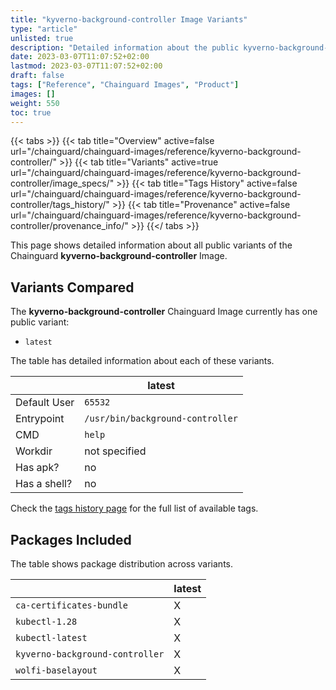 ```yaml
---
title: "kyverno-background-controller Image Variants"
type: "article"
unlisted: true
description: "Detailed information about the public kyverno-background-controller Chainguard Image variants"
date: 2023-03-07T11:07:52+02:00
lastmod: 2023-03-07T11:07:52+02:00
draft: false
tags: ["Reference", "Chainguard Images", "Product"]
images: []
weight: 550
toc: true
---
```


{{< tabs >}}
{{< tab title="Overview" active=false url="/chainguard/chainguard-images/reference/kyverno-background-controller/" >}}
{{< tab title="Variants" active=true url="/chainguard/chainguard-images/reference/kyverno-background-controller/image_specs/" >}}
{{< tab title="Tags History" active=false url="/chainguard/chainguard-images/reference/kyverno-background-controller/tags_history/" >}}
{{< tab title="Provenance" active=false url="/chainguard/chainguard-images/reference/kyverno-background-controller/provenance_info/" >}}
{{</ tabs >}}

This page shows detailed information about all public variants of the Chainguard **kyverno-background-controller** Image.

## Variants Compared
The **kyverno-background-controller** Chainguard Image currently has one public variant: 

- `latest`

The table has detailed information about each of these variants.

|              | latest                           |
|--------------|----------------------------------|
| Default User | `65532`                          |
| Entrypoint   | `/usr/bin/background-controller` |
| CMD          | `help`                           |
| Workdir      | not specified                    |
| Has apk?     | no                               |
| Has a shell? | no                               |

Check the [tags history page](/chainguard/chainguard-images/reference/kyverno-background-controller/tags_history/) for the full list of available tags.

## Packages Included
The table shows package distribution across variants.

|                                 | latest |
|---------------------------------|--------|
| `ca-certificates-bundle`        | X      |
| `kubectl-1.28`                  | X      |
| `kubectl-latest`                | X      |
| `kyverno-background-controller` | X      |
| `wolfi-baselayout`              | X      |

